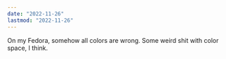 ```yaml
---
date: "2022-11-26"
lastmod: "2022-11-26"
---
```

On my Fedora, somehow all colors are wrong. Some weird shit with color space, I think.
